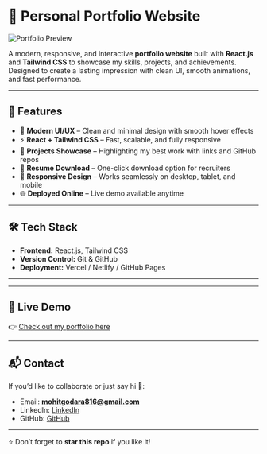 # 🌟 Personal Portfolio Website

![Portfolio Preview](https://portfolio-qvit.vercel.app/)

A modern, responsive, and interactive **portfolio website** built with **React.js** and **Tailwind CSS** to showcase my skills, projects, and achievements.  
Designed to create a lasting impression with clean UI, smooth animations, and fast performance.  

---

## 🚀 Features

- 🎨 **Modern UI/UX** – Clean and minimal design with smooth hover effects  
- ⚡ **React + Tailwind CSS** – Fast, scalable, and fully responsive  
- 📂 **Projects Showcase** – Highlighting my best work with links and GitHub repos  
- 📄 **Resume Download** – One-click download option for recruiters  
- 📱 **Responsive Design** – Works seamlessly on desktop, tablet, and mobile  
- 🌐 **Deployed Online** – Live demo available anytime  

---

## 🛠️ Tech Stack

- **Frontend:** React.js, Tailwind CSS  
- **Version Control:** Git & GitHub  
- **Deployment:** Vercel / Netlify / GitHub Pages  

---


---

## 🔗 Live Demo

👉 [Check out my portfolio here](https://portfolio-qvit.vercel.app/)

---

## 📬 Contact

If you’d like to collaborate or just say hi 👋:

- Email: **mohitgodara816@gmail.com**  
- LinkedIn: [LinkedIn](https://www.linkedin.com/in/mohit-godara-0a03ab283/)  
- GitHub: [GitHub](https://github.com/MOHITGODARA1)  

---

⭐ Don’t forget to **star this repo** if you like it!  

